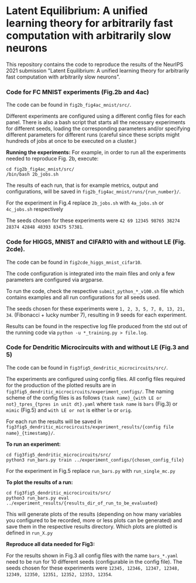 # Latent Equilibrium: A unified learning theory for arbitrarily fast computation with arbitrarily slow neurons

This repository contains the code to reproduce the results of the NeurIPS 2021 submission "Latent Equilibrium: A unified learning theory for arbitrarily fast computation with arbitrarily slow neurons".

### Code for FC MNIST experiments (Fig.2b and 4ac)
The code can be found in `fig2b_fig4ac_mnist/src/`.

Different experiments are configured using a different config files for each
panel. There is also a bash script that starts all the necessary experiments for
different seeds, loading the corresponding parameters and/or specifying different
parameters for different runs (careful since these scripts might hundreds of
jobs at once to be executed on a cluster.)

**Running the experiments:**
For example, in order to run all the experiments needed to reproduce Fig. 2b,
execute:
```
cd fig2b_fig4ac_mnist/src/
/bin/bash 2b_jobs.sh
```

The results of each run, that is for example metrics, output and configurations,
will be saved in `fig2b_fig4ac_mnist/runs/{run_number}/`.

For the experiment in Fig.4 replace `2b_jobs.sh` with `4a_jobs.sh` or
`4c_jobs.sh` respectively

The seeds chosen for these experiments were `42 69 12345 98765 38274 28374 42848 48393 83475 57381`.

### Code for HIGGS, MNIST and CIFAR10 with and without LE (Fig. 2cde).

The code can be found in `fig2cde_higgs_mnist_cifar10`.

The code configuration is integrated into the main files and only a few parameters are configured via argparse.

To run the code, check the respective `submit_python_*_v100.sh` file which contains examples and all run configurations for all seeds used.

The seeds chosen for these experiments were `1, 2, 3, 5, 7, 8, 13, 21, 34`. (Fibonacci + lucky number 7), resulting in 9 seeds for each experiment.

Results can be found in the respective log file produced from the std out of the running code via `python -u *_training.py > file.log`.

### Code for Dendritic Microcircuits with and without LE (Fig.3 and 5)

The code can be found in `fig3fig5_dendritic_microcircuits/src/`.

The experiments are configured using config files.
All config files required for the production of the plotted results are in `fig3fig5_dendritic_microcircuits/experiment_configs/`.
The naming scheme of the config files is as follows `{task name}_{with LE or not}_tpres_{tpres in unit dt}.yaml` where `task name` is `bars` (Fig.3) or `mimic` (Fig.5) and `with LE or not` is either `le` or `orig`.

For each run the results will be saved in `fig3fig5_dendritic_microcircuits/experiment_results/{config file name}_{timestamp}/`.

**To run an experiment:**
```
cd fig3fig5_dendritic_microcircuits/src/
python3 run_bars.py train ../experiment_configs/{chosen_config_file}
```
For the experiment in Fig.5 replace `run_bars.py` with `run_single_mc.py`

**To plot the results of a run:**
```
cd fig3fig5_dendritic_microcircuits/src/
python3 run_bars.py eval ../experiment_results/{results_dir_of_run_to_be_evaluated}
```
This will generate plots of the results (depending on how many variables you configured to be recorded, more or less plots can be generated) and save them in the respective results directory.
Which plots are plotted is defined in `run_X.py`

**Reproduce all data needed for Fig3:**

For the results shown in Fig.3 all config files with the name `bars_*.yaml` need to be run for 10 different seeds (configurable in the config file).
The seeds chosen for these experiments were `12345, 12346, 12347, 12348, 12349, 12350, 12351, 12352, 12353, 12354`.
